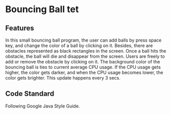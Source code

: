 # Bouncing Ball tet

## Features
In this small bouncing ball program, the user can add balls by press space key,
and change the color of a ball by clicking on it. Besides, there are obstacles 
represented as black rectangles in the screen. Once a ball hits the obstacle, 
the ball will die and disappear from the screen. Users are freely to add or remove
the obstacle by clicking on it. 
The background color of the bouncing ball is ties to current average CPU usage. If
the CPU usage gets higher, the color gets darker, and when the CPU usage becomes
lower, the color gets brighter. This update happens every 3 secs.

## Code Standard
Following Google Java Style Guide.